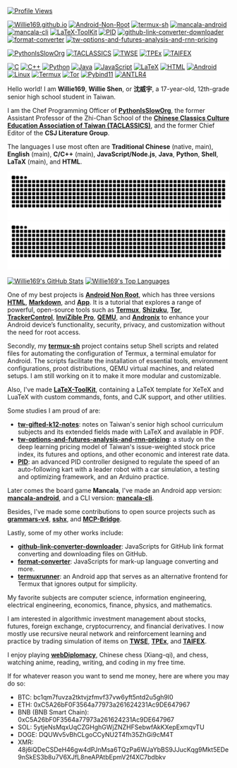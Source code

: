 [![Profile Views](https://komarev.com/ghpvc/?username=Willie169&color=brightgreen&label=Profile+Views&abbreviated=true)](https://github.com/Willie169)

[![Willie169.github.io](https://img.shields.io/badge/Willie169.github.io-654520)](https://Willie169.github.io)
[![Android-Non-Root](https://img.shields.io/badge/Android--Non--Root-007acc)](https://Willie169.github.io/Android-Non-Root)
[![termux-sh](https://img.shields.io/badge/termux--sh-000000)](https://github.com/Willie169/termux-sh)
[![mancala-android](https://img.shields.io/badge/mancala--android-fafa0a)](https://f-droid.org/packages/com.willie.mancala)
[![mancala-cli](https://img.shields.io/badge/mancala--cli-00599c)](https://github.com/Willie169/mancala-cli)
[![LaTeX-ToolKit](https://img.shields.io/badge/LaTeX--ToolKit-008080)](https://github.com/Willie169/LaTeX-ToolKit)
[![PID](https://img.shields.io/badge/PID-00599c)](https://github.com/Willie169/PID)
[![github-link-converter-downloader](https://img.shields.io/badge/github--link--converter--downloader-0d1218)](https://github.com/Willie169/github-link-converter-downloader)
[![format-converter](https://img.shields.io/badge/format--converter-008080)](https://github.com/Willie169/format-converter)
[![tw-options-and-futures-analysis-and-rnn-pricing](https://img.shields.io/badge/tw--options--and--futures--analysis--and--rnn--pricing-b68946)](https://github.com/Willie169/tw-options-and-futures-analysis-and-rnn-pricing)

[![PythonIsSlowOrg](https://img.shields.io/badge/PythonIsSlowOrg-654520)](https://github.com/PythonIsSlowOrg)
[![TACLASSICS](https://img.shields.io/badge/TACLASSICS-161719)](https://taclassics.org.tw)
[![TWSE](https://img.shields.io/badge/TWSE-1562a7)](https://www.twse.com.tw)
[![TPEx](https://img.shields.io/badge/TPEx-b68946)](https://www.tpex.org.tw)
[![TAIFEX](https://img.shields.io/badge/TAIFEX-02499b)](https://www.taifex.com.tw)

[![C](https://img.shields.io/badge/C-00599c)](https://www.iso.org/standard/82075.html)
[![C++](https://img.shields.io/badge/C++-00599c)](https://isocpp.org)
[![Python](https://img.shields.io/badge/Python-3776ab)](https://www.python.org)
[![Java](https://img.shields.io/badge/Java-f48c04)](https://www.java.com)
[![JavaScript](https://img.shields.io/badge/JavaScript-f3db4c)](https://ecma-international.org/publications-and-standards/standards/ecma-262/)
[![LaTeX](https://img.shields.io/badge/LaTeX-008080)](https://www.latex-project.org)
[![HTML](https://img.shields.io/badge/HTML-e54d26)](https://html.spec.whatwg.org)
[![Android](https://img.shields.io/badge/Android-3ddc84)](https://www.android.com)
[![Linux](https://img.shields.io/badge/Linux-fcc624)](https://www.kernel.org)
[![Termux](https://img.shields.io/badge/Termux-000000)](https://github.com/termux/termux-app)
[![Tor](https://img.shields.io/badge/Tor-80449c)](https://www.torproject.org)
[![Pybind11](https://img.shields.io/badge/Pybind11-a49b6b)](https://github.com/pybind/pybind11)
[![ANTLR4](https://img.shields.io/badge/ANTLR4-ed312f)](https://github.com/antlr/antlr4)

Hello world! I am **Willie169**, **Willie Shen**, or **沈威宇**, a 17-year-old, 12th-grade senior high school student in Taiwan.

I am the Chef Programming Officer of [**PythonIsSlowOrg**](https://github.com/PythonIsSlowOrg), the former Assistant Professor of the Zhi-Chan School of the [**Chinese Classics Culture Education Association of Taiwan (TACLASSICS)**](https://taclassics.org.tw), and the former Chief Editor of the **CSJ Literature Group**.

The languages I use most often are **Traditional Chinese** (native, main), **English** (main), **C/C++** (main), **JavaScript/Node.js**, **Java**, **Python**, **Shell**, **LaTaX** (main), and **HTML**.

![github contribution grid snake animation](https://raw.githubusercontent.com/Willie169/Willie169/output/github-contribution-grid-snake-dark.svg#gh-light-mode-only)
![github contribution grid snake animation](https://raw.githubusercontent.com/Willie169/Willie169/output/github-contribution-grid-snake.svg#gh-dark-mode-only)
<!-- [![GitHub Streak](https://streak-stats.demolab.com/?user=Willie169)](https://github.com/DenverCoder1/github-readme-streak-stats) -->
<a href="https://github.com/anuraghazra/github-readme-stats"><img src="https://github-readme-stats.vercel.app/api?username=Willie169&show=reviews,discussions_started,discussions_answered,prs_merged,prs_merged_percentage&show_icons=true" alt="Willie169's GitHub Stats" style=" height: 200;"></a>
<a href="https://github.com/anuraghazra/github-readme-stats"><img src="https://github-readme-stats.vercel.app/api/top-langs/?username=Willie169&langs_count=10&layout=compact&size_weight=0.5&count_weight=0.5&exclude_repo=LICENSES" alt="Willie169's Top Languages" style="width: 100%; height: 200;"></a>

One of my best projects is [**Android Non Root**](https://github.com/Willie169/Android-Non-Root), which has three versions [**HTML**](https://willie169.github.io/Android-Non-Root), [**Markdown**](https://github.com/Willie169/Android-Non-Root), and [**App**](https://github.com/Willie169/Android-Non-Root-App). It is a tutorial that explores a range of powerful, open-source tools such as [**Termux**](https://github.com/termux/termux-app), [**Shizuku**](https://github.com/RikkaApps/Shizuku), [**Tor**](https://www.torproject.org), [**TrackerControl**](https://github.com/TrackerControl/tracker-control-android), [**InviZible Pro**](https://github.com/Gedsh/InviZible), [**QEMU**](https://github.com/qemu/qemu), and [**Andronix**](https://github.com/AndronixApp/AndronixOrigin) to enhance your Android device’s functionality, security, privacy, and customization without the need for root access.

Secondly, my [**termux-sh**](https://github.com/Willie169/termux-sh) project contains setup Shell scripts and related files for automating the configuration of Termux, a terminal emulator for Android. The scripts facilitate the installation of essential tools, environment configurations, proot distributions, QEMU virtual machines, and related setups. I am still working on it to make it more modular and customizable.

Also, I've made [**LaTeX-ToolKit**](https://github.com/Willie169/LaTeX-ToolKit), containing a LaTeX template for XeTeX and LuaTeX with custom commands, fonts, and CJK support, and other utilities.

Some studies I am proud of are:

* [**tw-gifted-k12-notes**](https://github.com/Willie169/tw-gifted-k12-notes): notes on Taiwan's senior high school curriculum subjects and its extended fields made with LaTeX and available in PDF.
* [**tw-options-and-futures-analysis-and-rnn-pricing**](https://github.com/Willie169/tw-options-and-futures-analysis-and-rnn-pricing): a study on the deep learning pricing model of Taiwan's issue-weighted stock price index, its futures and options, and other economic and interest rate data.
* [**PID**](https://github.com/Willie169/PID): an advanced PID controller designed to regulate the speed of an auto-following kart with a leader robot with a car simulation, a testing and optimizing framework, and an Arduino practice.

Later comes the board game **Mancala**, I've made an Android app version: [**mancala-android**](https://github.com/Willie169/mancala-android), and a CLI version: [**mancala-cli**](https://github.com/Willie169/mancala-cli).

Besides, I've made some contributions to open source projects such as [**grammars-v4**](https://github.com/antlr/grammars-v4), [**sshx**](https://github.com/suutaku/sshx), and [**MCP-Bridge**](https://github.com/SecretiveShell/MCP-Bridge).

Lastly, some of my other works include:

* [**github-link-converter-downloader**](https://github.com/Willie169/github-link-converter-downloader): JavaScripts for GitHub link format converting and downloading files on GitHub.
* [**format-converter**](https://github.com/Willie169/format-converter): JavaScripts for mark-up language converting and more.
* [**termuxrunner**](https://github.com/Willie169/termuxrunner): an Android app that serves as an alternative frontend for Termux that ignores output for simplicity.

My favorite subjects are computer science, information engineering, electrical engineering, economics, finance, physics, and mathematics. 

I am interested in algorithmic investment management about stocks, futures, foreign exchange, cryptocurrency, and financial derivatives. I now mostly use recursive neural network and reinforcement learning and practice by trading simulation of items on [**TWSE**](https://www.twse.com.tw), [**TPEx**](https://www.tpex.org.tw), and [**TAIFEX**](https://www.taifex.com.tw).

I enjoy playing [**webDiplomacy**](https://webdiplomacy.net/userprofile.php?userID=222135), Chinese chess (Xiang-qi), and chess, watching anime, reading, writing, and coding in my free time.

If for whatever reason you want to send me money, here are where you may do so:
- BTC:
  bc1qm7fuvza2tktvjzfmvf37vw6yft5ntd2u5gh9l0
- ETH:
  0xC5A26bF0F3564a77973a261624231Ac9DE647967
- BNB (BNB Smart Chain):
  0xC5A26bF0F3564a77973a261624231Ac9DE647967
- SOL:
  5ytjeNsMqxUqCZGHghGWjZNZHFSebwfAkKXepExmqvTU
- DOGE:
  DQUWv5vBhCLgoCCyNU2T4fh35ZhGi9cM4T
- XMR:
  48j6iQDeCSDeH46gw4dPJnMsa6TQzPa6WJaYbBS9JJucKqg9Mkt5EDe9nSkES3b8u7V6XJfL8neAPAtbEpmV2f4XC7bdbkv
